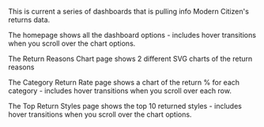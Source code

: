 This is current a series of dashboards that is pulling info Modern Citizen's returns data.

The homepage shows all the dashboard options - includes hover transitions when you scroll over the chart options.

The Return Reasons Chart page shows 2 different SVG charts of the return reasons

The Category Return Rate page shows a chart of the return % for each category - includes hover transitions when you scroll over each row.

The Top Return Styles page shows the top 10 returned styles  - includes hover transitions when you scroll over the chart options.